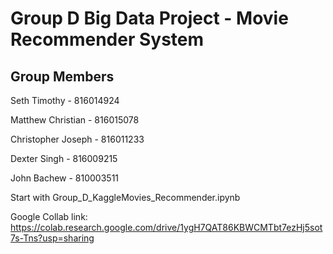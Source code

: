 # Group D Big Data Project - Movie Recommender System

## Group Members
Seth Timothy - 816014924

Matthew Christian - 816015078

Christopher Joseph - 816011233

Dexter Singh - 816009215

John Bachew - 810003511



Start with Group_D_KaggleMovies_Recommender.ipynb

Google Collab link: https://colab.research.google.com/drive/1ygH7QAT86KBWCMTbt7ezHj5sot7s-Tns?usp=sharing
